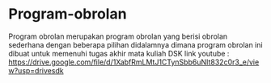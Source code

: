 # Program-obrolan
Program obrolan merupakan program obrolan yang berisi obrolan sederhana dengan beberapa pilihan didalamnya dimana program obrolan ini dibuat untuk memenuhi tugas akhir mata kuliah DSK
link youtube : https://drive.google.com/file/d/1XabfRmLMtJ1CTynSbb6uNIt832c0r3_e/view?usp=drivesdk
